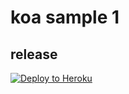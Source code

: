 # koa sample 1

## release

[![Deploy to Heroku](https://www.herokucdn.com/deploy/button.png)](https://heroku.com/deploy)
